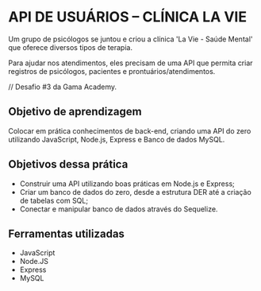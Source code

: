 # API DE USUÁRIOS – CLÍNICA LA VIE

Um grupo de psicólogos se juntou e criou a clínica 'La Vie - Saúde Mental' que oferece diversos tipos de terapia.

Para ajudar nos atendimentos, eles precisam de uma API que permita criar registros de psicólogos, pacientes e prontuários/atendimentos.

// Desafio #3 da Gama Academy.

## Objetivo de aprendizagem

Colocar em prática conhecimentos de back-end, criando uma API do zero utilizando JavaScript, Node.js, Express e Banco de dados MySQL.

## Objetivos dessa prática

* Construir uma API utilizando boas práticas em Node.js e Express;
* Criar um banco de dados do zero, desde a estrutura DER até a criação de tabelas com SQL;
* Conectar e manipular banco de dados através do Sequelize.

## Ferramentas utilizadas

* JavaScript
* Node.JS
* Express
* MySQL
